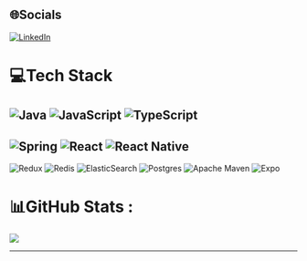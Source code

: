 

## 🌐Socials
[![LinkedIn](https://img.shields.io/badge/LinkedIn-%230077B5.svg?logo=linkedin&logoColor=white)](https://linkedin.com/in/dogukankrtlz)

# 💻Tech Stack
![Java](https://img.shields.io/badge/java-%23ED8B00.svg?style=flat-square&logo=java&logoColor=white) ![JavaScript](https://img.shields.io/badge/javascript-%23323330.svg?style=flat-square&logo=javascript&logoColor=%23F7DF1E) ![TypeScript](https://img.shields.io/badge/typescript-%23007ACC.svg?style=flat-square&logo=typescript&logoColor=white)
---
![Spring](https://img.shields.io/badge/spring-%236DB33F.svg?style=flat-square&logo=spring&logoColor=white)
![React](https://img.shields.io/badge/react-%2320232a.svg?style=flat-square&logo=react&logoColor=%2361DAFB) ![React Native](https://img.shields.io/badge/react_native-%2320232a.svg?style=flat-square&logo=react&logoColor=%2361DAFB) 
---
![Redux](https://img.shields.io/badge/redux-%23593d88.svg?style=flat-square&logo=redux&logoColor=white) ![Redis](https://img.shields.io/badge/redis-%23DD0031.svg?style=flat-square&logo=redis&logoColor=white) ![ElasticSearch](https://img.shields.io/badge/-ElasticSearch-005571?style=flat-square&logo=elasticsearch) ![Postgres](https://img.shields.io/badge/postgres-%23316192.svg?style=flat-square&logo=postgresql&logoColor=white) ![Apache Maven](https://img.shields.io/badge/Apache%20Maven-C71A36?style=flat-square&logo=Apache%20Maven&logoColor=white) ![Expo](https://img.shields.io/badge/expo-1C1E24?style=flat-square&logo=expo&logoColor=#D04A37) 
# 📊GitHub Stats :
![](https://github-readme-stats.vercel.app/api/top-langs/?username=dogukankrtlz&theme=blueberry&hide_border=false&include_all_commits=false&count_private=false&layout=compact)

---
<!-- <a href="https://dogukankrtlz.github.io/">My Personal Website</a> -->
